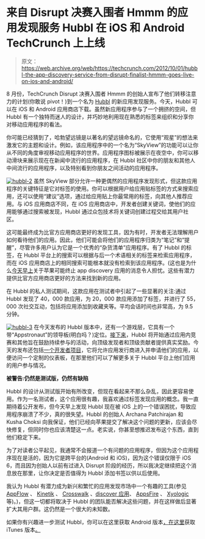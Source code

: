 # 来自 Disrupt 决赛入围者 Hmmm 的应用发现服务 Hubbl 在 iOS 和 Android TechCrunch 上上线

> 原文：<https://web.archive.org/web/https://techcrunch.com/2012/10/01/hubbl-the-app-discovery-service-from-disrupt-finalist-hmmm-goes-live-on-ios-and-android/>

8 月份，TechCrunch Disrupt 决赛入围者 Hmmm 的创始人宣布了他们转移注意力的计划(你敢说 pivot！)到一个名为 [Hubbl](https://web.archive.org/web/20221006064518/http://www.hubblapp.com/) 的新应用发现服务。今天，Hubbl 可以在 iOS 和 Android 应用商店下载。虽然新应用程序参与了一个拥挤的空间，但 Hubbl 有一个独特而迷人的设计，并巧妙地利用现在熟悉的标签来组织和分享你对移动应用程序的看法。

你可能已经猜到了，哈勃望远镜是以著名的望远镜命名的，它使用“观星”的想法来激发它的主题和设计。例如，该应用程序中的一个名为“SkyView”的功能可以让你从不同的角度审视移动应用程序的世界。应用程序图标被展示在夜空中，你可以移动滑块来展示现在在新闻中流行的应用程序，在 Hubbl 社区中你的朋友和其他人中间流行的应用程序，以及特别看到你朋友之间活动的应用程序。

[![](img/7f471da101aef4d4aaba0988081b8ba8.png "hubbl-2")](https://web.archive.org/web/20221006064518/https://beta.techcrunch.com/2012/10/01/hubbl-the-app-discovery-service-from-disrupt-finalist-hmmm-goes-live-on-ios-and-android/hubbl-2/) 虽然 SkyView 部分允许一种更偶然的应用程序发现形式，但这款应用程序的关键特征是它对标签的使用。你可以根据用户给应用贴标签的方式来搜索应用，还可以使用“建议”选项，通过给应用贴上你最常用的标签，向其他人推荐应用。与 iOS 应用商店不同，在 iOS 应用商店中，开发者创建关键词，使他们的应用能够通过搜索被发现，Hubbl 通过众包技术将关键词创建过程交给其用户社区。

这可能最终成为比官方应用商店更好的发现工具，因为有时，开发者无法理解用户如何看待他们的应用。因此，他们可能会将他们的应用程序归类为“笔记”和“提醒”，尽管许多用户认为它是一个优秀的“杂货清单”应用程序。有了 Hubbl 的标签，在 Hubbl 平台上的搜索可以根据与后一个术语相关的标签来检索应用程序，而在 iOS 应用商店上的相同搜索可能根本就没有检索到该应用程序。(这也是为什么[今天早上](https://web.archive.org/web/20221006064518/https://beta.techcrunch.com/2012/10/01/how-a-new-apple-developer-guideline-could-be-curtains-for-apps-that-promote-other-apps/)关于苹果可能终止 app discovery 应用的消息令人担忧。这些有潜力提供比官方应用商店更好的方法来找到新的应用。

在 Hubbl 的私人测试期间，这款应用在测试者中引起了一些显著的关注:通过 Hubbl 发现了 40，000 款应用，为 20，000 款应用添加了标签，并进行了 55，000 次社交互动，包括将应用添加到收藏夹等。平均会话时间也非常高，为 9.5 分钟。

[![](img/43b3bfe3df16e27a862890032f582b9a.png "hubbl-3")](https://web.archive.org/web/20221006064518/https://beta.techcrunch.com/2012/10/01/hubbl-the-app-discovery-service-from-disrupt-finalist-hmmm-goes-live-on-ios-and-android/hubbl-3/) 在今天发布的 Hubbl 版本中，还有一个游戏层，它具有一个带“Appstronaut”的领导板(明白吗？)定位。[接下来](https://web.archive.org/web/20221006064518/https://beta.techcrunch.com/2012/08/17/techcrunch-disrupt-finalist-hmmm-switches-gears-now-building-hubbl-a-gamified-app-discovery-platform/)，Hubbl 将开始通过应用内竞赛和其他旨在鼓励持续参与的活动，向顶级发现者和顶级贡献者提供真实奖励。今天的发布还包括[一个开发者项目](https://web.archive.org/web/20221006064518/http://hubblapp.com/developerzone.php)，它将允许应用发行商进入并申请他们的应用，以便访问一个定制的仪表板，在那里他们可以了解更多关于 Hubbl 平台上他们应用的用户参与情况。

**被警告:仍然是测试版，仍然有缺陷**

Hubbl 的设计从测试版开始有所改变，但现在看起来不那么杂乱，因此更容易使用。作为一名测试者，这个应用很有趣，我喜欢通过标签发现应用的概念。我一直期待着公开发布，但今天早上发现 Hubbl 现在被 iOS 上的一个错误困扰，导致应用程序崩溃了不少，真的很失望。Hubbl 的创始人 Archana Patchirajan 和 Kusha Choksi 向我保证，他们已经向苹果提交了解决这个问题的更新，应该会尽快修复，但同时你也应该清楚这一点。老实说，你甚至想推迟发布这个东西，直到他们稳定下来。

为了对读者公平起见，我通常不会报道一个有问题的应用程序，但因为这个应用程序现在是活的，因为它是跨平台的(Android 和 iOS)，因为这个错误仅限于 iOS 6，而且因为创始人以前有过进入 Disrupt 阶段的经历，所以我决定继续把这个消息放在那里，让你决定是否值得为 Hubbl 添加书签以供以后使用。

我认为 Hubbl 有潜力成为新兴和繁忙的应用发现市场中一个有趣的工具(参见 [AppFlow](https://web.archive.org/web/20221006064518/http://goappflow.com/) 、 [Kinetik](https://web.archive.org/web/20221006064518/http://www.kinetik.com/) 、 [Crosswalk](https://web.archive.org/web/20221006064518/http://crosswa.lk/) 、[discover 应用](https://web.archive.org/web/20221006064518/http://discovr.info/about/)、 [AppsFire](https://web.archive.org/web/20221006064518/http://appsfire.com/) 、 [Xyologic](https://web.archive.org/web/20221006064518/http://beta.xyologic.com/secure/SearchLogin.aspx) 等)。)，但这一切都将取决于 Hubbl 的团队能否解决这些问题，并在这样做后显著扩大其用户群。这仍然是一个很大的未知数。

如果你有兴趣进一步测试 Hubbl，你可以在这里获取 Android 版本[，在这里](https://web.archive.org/web/20221006064518/https://play.google.com/store/apps/details?id=com.hubbl&feature=search_result)获取 iTunes 版本[。](https://web.archive.org/web/20221006064518/http://itunes.apple.com/us/app/hubbl-social-app-discovery/id548223172?mt=8)